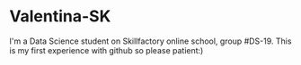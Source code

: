 # Valentina-SK
I'm a Data Science student on Skillfactory online school, group #DS-19. 
This is my first experience with github so please patient:)
